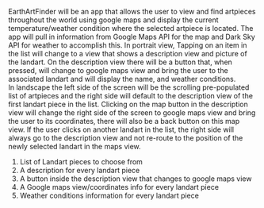 EarthArtFinder will be an app that allows the user to view and find artpieces throughout the world using google maps and display the current temperature/weather condition
where the selected artpiece is located. The app will pull in information from Google Maps API for the map and Dark Sky API for weather to accomplish this. In portrait view,
Tapping on an item in the 
list will change 
to a view that shows a description view and picture of the landart. On the description view there 
will be a button that, when pressed, will change to google maps view and bring the user to the associated landart and will display the name, and weather conditions.   
In landscape the 
left side of the screen will be the scrolling pre-populated
list of artpieces and the right side will default to the description view of the first landart piece in the list. Clicking on the map button in the description view
will change the right
side of the screen to google maps view and bring the user to its coordinates, there will also be a back button on this map view. If the user clicks on another landart in the list,
the right side will always go to the description view and not re-route to the position of the newly selected landart in the maps view.

1. List of Landart pieces to choose from
2. A description for every landart piece
3. A button inside the description view that changes to google maps view
4. A Google maps view/coordinates info for every landart piece
5. Weather conditions information for every landart piece

